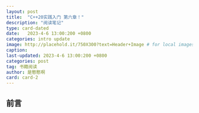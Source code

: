```yaml
---
layout: post
title:  "C++20实践入门 第六章！"
description: "阅读笔记"
type: card-dated
date:   2023-4-6 13:00:200 +0800
categories: intro update
image: http://placehold.it/750X300?text=Header+Image # for local images, place in /assets/img/posts/
caption:
last-updated: 2023-4-6 13:00:200 +0800
categories: post
tag: 书籍阅读
author: 是憨憨啊
card: card-2
---
```

## 前言
